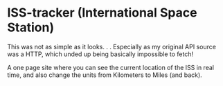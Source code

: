 # ISS-tracker (International Space Station)
This was not as simple as it looks. . .  Especially as my original API source was a HTTP, which unded up being basically impossible to fetch!

A one page site where you can see the current location of the ISS in real time, and also change the units from Kilometers to Miles (and back).
